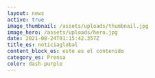 ```yaml
---
layout: news
active: true
image_thumbnail: /assets/uploads/thumbnail.jpg
image_hero: /assets/uploads/hero.jpg
date: 2021-08-24T01:15:42.357Z
title_es: noticiaglobal
content_block_es: este es el contenido
category_es: Prensa
color: dash-purple
---
```

